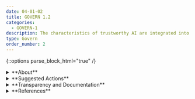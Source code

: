 ```yaml
---
date: 04-01-02
title: GOVERN 1.2
categories:
  - GOVERN-1
description: The characteristics of trustworthy AI are integrated into organizational policies, processes, and procedures. 
type: Govern
order_number: 2
---
```

{::options parse_block_html="true" /}


<details>
<summary markdown="span">**About**</summary>
<br>
Policies, processes, and procedures are central components of effective AI risk management and fundamental to individual and organizational accountability. 

Organizational policies and procedures will vary based on available resources and risk profiles, but can help systematize AI actor roles and responsibilities throughout the AI lifecycle. Without such policies, risk management can be subjective across the organization, and exacerbate rather than minimize risks over time.  Polices, or summaries thereof, are understandable to relevant AI actors. Policies reflect an understanding of the underlying metrics, measurements, and tests that are necessary to support policy and AI system design, development, deployment and use.

Lack of clear information about responsibilities and chains of command will limit the effectiveness of risk management.

</details>

<details>
<summary markdown="span">**Suggested Actions**</summary>
<br>
Establish and maintain formal AI risk management policies that address AI system trustworthy characteristics throughout the system’s lifecycle. Organizational AI policies:
- Define key terms and concepts related to AI systems and the scope of their purposes and intended uses.
- Align to broader data governance policies and practices, particularly the use of sensitive or otherwise risky data.
- Detail standards for experimental design, data quality, and model training.
- Outline and document risk mapping and measurement processes and standards.
- Detail model testing and validation processes.
- Detail review processes for legal and risk functions.
- Establish the frequency of and detail for monitoring, auditing and review processes.
- Outline change management requirements.
- Outline processes for internal and external stakeholder engagement.
- Establish whistleblower policies to facilitate reporting of serious AI system concerns.
- Detail and test incident response plans.
- Verify that formal AI risk management policies align to existing legal standards, and industry best practices and norms.
- Establish AI risk management policies that broadly align to AI system trustworthy characteristics.
- Verify that formal AI risk management policies include currently deployed and third-party AI systems.

</details>

<details>
<summary markdown="span">**Transparency and Documentation**</summary>
<br>
**Organizations can document the following:**
- To what extent do these policies foster public trust and confidence in the use of the AI system?
- What policies has the entity developed to ensure the use of the AI system is consistent with its stated values and principles?
- To what extent are the model outputs consistent with the entity’s values and principles to foster public trust and equity?

**AI Transparency Resources:**
<br>
GAO-21-519SP: AI Accountability Framework for Federal Agencies & Other Entities. [URL](https://www.gao.gov/products/gao-21-519sp)

</details>

<details>
<summary markdown="span">**References**</summary>
<br>
Off. Comptroller Currency, Comptroller’s Handbook: Model Risk Management (Aug. 2021). [URL](https://www.occ.gov/publications-and-resources/publications/comptrollers-handbook/files/model-risk-management/index-model-risk-management.html)

GAO, “Artificial Intelligence: An Accountability Framework for Federal Agencies and Other Entities,” GAO@100 (GAO-21-519SP), June 2021. [URL](https://www.gao.gov/assets/gao-21-519sp.pdf)

NIST, "U.S. Leadership in AI: A Plan for Federal Engagement in Developing Technical Standards and Related Tools". [URL](https://www.nist.gov/system/files/documents/2019/08/10/ai_standards_fedengagement_plan_9aug2019.pdf)

Lipton, Zachary and McAuley, Julian and Chouldechova, Alexandra, Does mitigating ML’s impact disparity require treatment disparity? Advances in Neural Information Processing Systems, 2018. [URL](https://proceedings.neurips.cc/paper/2018/file/8e0384779e58ce2af40eb365b318cc32-Paper.pdf)

SAS Institute, “The SAS® Data Governance Framework: A Blueprint for Success”. [URL](https://www.sas.com/content/dam/SAS/en_us/doc/whitepaper1/sas-data-governance-framework-107325.pdf)

ISO, “Information technology — Reference Model of Data Management, “ ISO/IEC TR 10032:200. [URL](https://www.iso.org/standard/38607.html)

“Play 5: Create a formal policy,” Partnership on Employment & Accessible Technology (PEAT, peatworks.org). [URL](https://www.peatworks.org/ai-disability-inclusion-toolkit/the-equitable-ai-playbook/play-5-create-a-formal-equitable-ai-policy/) 

“plainlanguage.gov – Home,” The U.S. Government. [URL](https://www.plainlanguage.gov/)

</details>

